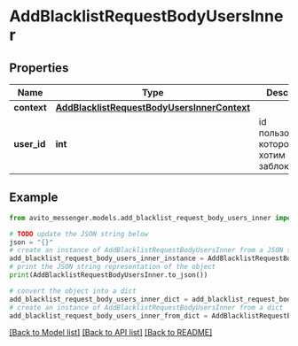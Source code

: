 # AddBlacklistRequestBodyUsersInner


## Properties

Name | Type | Description | Notes
------------ | ------------- | ------------- | -------------
**context** | [**AddBlacklistRequestBodyUsersInnerContext**](AddBlacklistRequestBodyUsersInnerContext.md) |  | [optional] 
**user_id** | **int** | id пользователя которого хотим заблокировать | [optional] 

## Example

```python
from avito_messenger.models.add_blacklist_request_body_users_inner import AddBlacklistRequestBodyUsersInner

# TODO update the JSON string below
json = "{}"
# create an instance of AddBlacklistRequestBodyUsersInner from a JSON string
add_blacklist_request_body_users_inner_instance = AddBlacklistRequestBodyUsersInner.from_json(json)
# print the JSON string representation of the object
print(AddBlacklistRequestBodyUsersInner.to_json())

# convert the object into a dict
add_blacklist_request_body_users_inner_dict = add_blacklist_request_body_users_inner_instance.to_dict()
# create an instance of AddBlacklistRequestBodyUsersInner from a dict
add_blacklist_request_body_users_inner_from_dict = AddBlacklistRequestBodyUsersInner.from_dict(add_blacklist_request_body_users_inner_dict)
```
[[Back to Model list]](../README.md#documentation-for-models) [[Back to API list]](../README.md#documentation-for-api-endpoints) [[Back to README]](../README.md)


